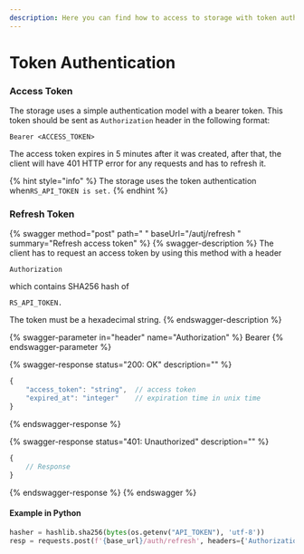 ```yaml
---
description: Here you can find how to access to storage with token authentication
---
```


# Token Authentication

### Access Token

The storage uses a simple authentication model with a bearer token.  This token should be sent as `Authorization` header in the following format:

```
Bearer <ACCESS_TOKEN>
```

The access token expires in 5 minutes after it was created, after that, the client will have 401 HTTP error for any requests and has to refresh it.

{% hint style="info" %}
The storage uses the token authentication when`RS_API_TOKEN is set.`
{% endhint %}

### Refresh Token

{% swagger method="post" path=" " baseUrl="/autj/refresh " summary="Refresh access token" %}
{% swagger-description %}
The client has to request an access token by using this method with a header 

`Authorization`

which contains SHA256 hash of 

`RS_API_TOKEN.`

The token must be a hexadecimal string.
{% endswagger-description %}

{% swagger-parameter in="header" name="Authorization" %}
Bearer <SHA256 hash of RS_API_TOKEN>
{% endswagger-parameter %}

{% swagger-response status="200: OK" description="" %}
```javascript
{
    "access_token": "string",  // access token
    "expired_at": "integer"    // expiration time in unix time
}
```
{% endswagger-response %}

{% swagger-response status="401: Unauthorized" description="" %}
```javascript
{
    // Response
}
```
{% endswagger-response %}
{% endswagger %}

#### Example in Python

```python
hasher = hashlib.sha256(bytes(os.getenv("API_TOKEN"), 'utf-8'))
resp = requests.post(f'{base_url}/auth/refresh', headers={'Authorization': f'Bearer {hasher.hexdigest()}'})
```
